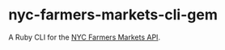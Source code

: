 # nyc-farmers-markets-cli-gem
A Ruby CLI for the [NYC Farmers Markets API](https://dev.socrata.com/foundry/data.cityofnewyork.us/cw3p-q2v6).
